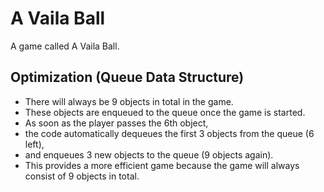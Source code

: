 # A Vaila Ball
A game called A Vaila Ball.

Optimization (Queue Data Structure)
----------------
- There will always be 9 objects in total in the game.
- These objects are enqueued to the queue once the game is started.
- As soon as the player passes the 6th object,
- the code automatically dequeues the first 3 objects from the queue (6 left),
- and enqueues 3 new objects to the queue (9 objects again).
- This provides a more efficient game because the game will always consist of 9 objects in total.
